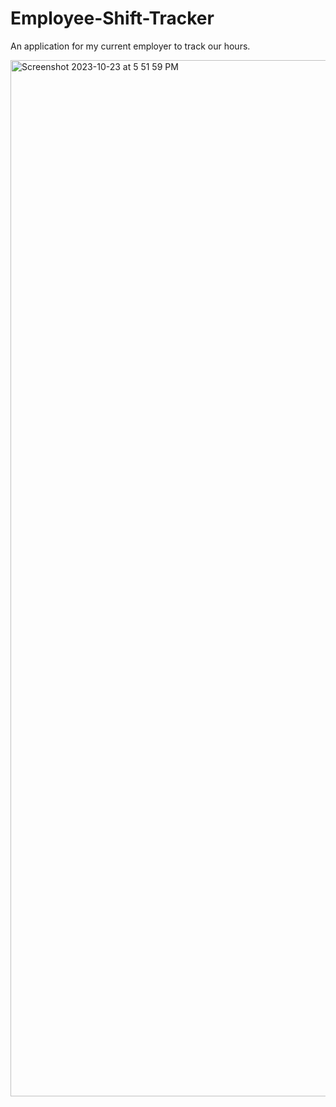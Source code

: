 # Employee-Shift-Tracker

An application for my current employer to track our hours.

<img width="1658" alt="Screenshot 2023-10-23 at 5 51 59 PM" src="https://github.com/sjverdejo/Employee-Shift-Tracker/assets/43007944/a42b2f32-b8a0-4287-b334-0d49b59f7996">
